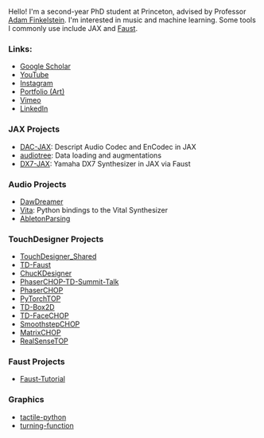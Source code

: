Hello! I'm a second-year PhD student at Princeton, advised by Professor [Adam Finkelstein](https://www.cs.princeton.edu/~af/). I'm interested in music and machine learning. Some tools I commonly use include JAX and [Faust](https://faust.grame.fr/).

### Links:
* [Google Scholar](https://scholar.google.com/citations?hl=en&user=CtTWBrMAAAAJ)
* [YouTube](https://www.youtube.com/davidbraun)
* [Instagram](https://www.instagram.com/david_braun)
* [Portfolio (Art)](https://dirt.design/portfolio/)
* [Vimeo](https://vimeo.com/davidbraun)
* [LinkedIn](https://www.linkedin.com/in/doitrealtime/)

### JAX Projects
* [DAC-JAX](https://github.com/DBraun/DAC-JAX): Descript Audio Codec and EnCodec in JAX
* [audiotree](https://github.com/DBraun/audiotree): Data loading and augmentations
* [DX7-JAX](https://github.com/DBraun/DX7-JAX): Yamaha DX7 Synthesizer in JAX via Faust

### Audio Projects
* [DawDreamer](https://github.com/DBraun/DawDreamer)
* [Vita](https://github.com/DBraun/Vita): Python bindings to the Vital Synthesizer
* [AbletonParsing](https://github.com/DBraun/AbletonParsing)

### TouchDesigner Projects
* [TouchDesigner_Shared](https://github.com/DBraun/TouchDesigner_Shared)
* [TD-Faust](https://github.com/DBraun/TD-Faust)
* [ChucKDesigner](https://github.com/DBraun/ChucKDesigner)
* [PhaserCHOP-TD-Summit-Talk](https://github.com/DBraun/PhaserCHOP-TD-Summit-Talk)
* [PhaserCHOP](https://github.com/DBraun/PhaserCHOP)
* [PyTorchTOP](https://github.com/DBraun/PyTorchTOP)
* [TD-Box2D](https://github.com/DBraun/TD-Box2D)
* [TD-FaceCHOP](https://github.com/DBraun/TD-FaceCHOP)
* [SmoothstepCHOP](https://github.com/DBraun/SmoothstepCHOP)
* [MatrixCHOP](https://github.com/DBraun/MatrixCHOP)
* [RealSenseTOP](https://github.com/DBraun/RealSenseTOP)

### Faust Projects
* [Faust-Tutorial](https://github.com/DBraun/Faust-Tutorial)

### Graphics
* [tactile-python](https://github.com/DBraun/tactile-python)
* [turning-function](https://github.com/DBraun/turning-function)
